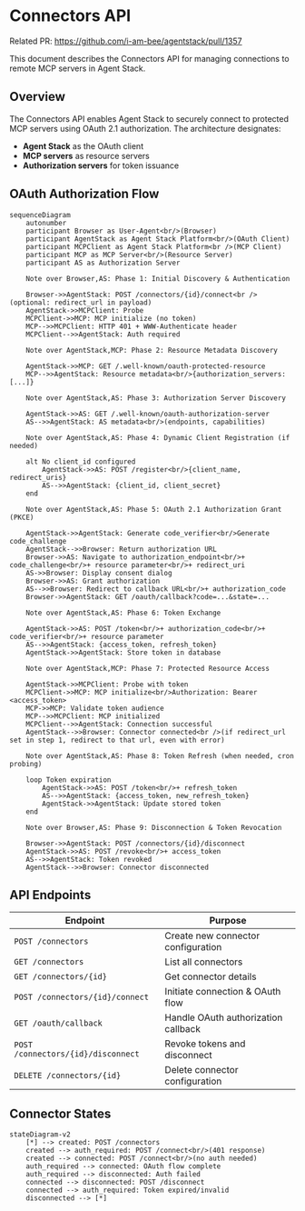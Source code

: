 # Connectors API

Related PR: https://github.com/i-am-bee/agentstack/pull/1357

This document describes the Connectors API for managing connections to remote MCP servers in Agent Stack.

## Overview

The Connectors API enables Agent Stack to securely connect to protected MCP servers using OAuth 2.1 authorization. The architecture designates:
- **Agent Stack** as the OAuth client
- **MCP servers** as resource servers
- **Authorization servers** for token issuance

## OAuth Authorization Flow

```mermaid
sequenceDiagram
    autonumber
    participant Browser as User-Agent<br/>(Browser)
    participant AgentStack as Agent Stack Platform<br/>(OAuth Client)
    participant MCPClient as Agent Stack Platform<br />(MCP Client)
    participant MCP as MCP Server<br/>(Resource Server)
    participant AS as Authorization Server

    Note over Browser,AS: Phase 1: Initial Discovery & Authentication

    Browser->>AgentStack: POST /connectors/{id}/connect<br />(optional: redirect_url in payload)
    AgentStack->>MCPClient: Probe
    MCPClient->>MCP: MCP initialize (no token)
    MCP-->>MCPClient: HTTP 401 + WWW-Authenticate header
    MCPClient-->>AgentStack: Auth required

    Note over AgentStack,MCP: Phase 2: Resource Metadata Discovery

    AgentStack->>MCP: GET /.well-known/oauth-protected-resource
    MCP-->>AgentStack: Resource metadata<br/>{authorization_servers: [...]}

    Note over AgentStack,AS: Phase 3: Authorization Server Discovery

    AgentStack->>AS: GET /.well-known/oauth-authorization-server
    AS-->>AgentStack: AS metadata<br/>(endpoints, capabilities)

    Note over AgentStack,AS: Phase 4: Dynamic Client Registration (if needed)

    alt No client_id configured
        AgentStack->>AS: POST /register<br/>{client_name, redirect_uris}
        AS-->>AgentStack: {client_id, client_secret}
    end

    Note over AgentStack,AS: Phase 5: OAuth 2.1 Authorization Grant (PKCE)

    AgentStack->>AgentStack: Generate code_verifier<br/>Generate code_challenge
    AgentStack-->>Browser: Return authorization URL
    Browser->>AS: Navigate to authorization_endpoint<br/>+ code_challenge<br/>+ resource parameter<br/>+ redirect_uri
    AS->>Browser: Display consent dialog
    Browser->>AS: Grant authorization
    AS-->>Browser: Redirect to callback URL<br/>+ authorization_code
    Browser->>AgentStack: GET /oauth/callback?code=...&state=...

    Note over AgentStack,AS: Phase 6: Token Exchange

    AgentStack->>AS: POST /token<br/>+ authorization_code<br/>+ code_verifier<br/>+ resource parameter
    AS-->>AgentStack: {access_token, refresh_token}
    AgentStack->>AgentStack: Store token in database

    Note over AgentStack,MCP: Phase 7: Protected Resource Access

    AgentStack->>MCPClient: Probe with token
    MCPClient->>MCP: MCP initialize<br/>Authorization: Bearer <access_token>
    MCP->>MCP: Validate token audience
    MCP-->>MCPClient: MCP initialized
    MCPClient-->>AgentStack: Connection successful
    AgentStack-->>Browser: Connector connected<br />(if redirect_url set in step 1, redirect to that url, even with error)

    Note over AgentStack,AS: Phase 8: Token Refresh (when needed, cron probing)

    loop Token expiration
        AgentStack->>AS: POST /token<br/>+ refresh_token
        AS-->>AgentStack: {access_token, new_refresh_token}
        AgentStack->>AgentStack: Update stored token
    end

    Note over Browser,AS: Phase 9: Disconnection & Token Revocation

    Browser->>AgentStack: POST /connectors/{id}/disconnect
    AgentStack->>AS: POST /revoke<br/>+ access_token
    AS-->>AgentStack: Token revoked
    AgentStack-->>Browser: Connector disconnected
```

## API Endpoints

| Endpoint | Purpose |
|----------|---------|
| `POST /connectors` | Create new connector configuration |
| `GET /connectors` | List all connectors |
| `GET /connectors/{id}` | Get connector details |
| `POST /connectors/{id}/connect` | Initiate connection & OAuth flow |
| `GET /oauth/callback` | Handle OAuth authorization callback |
| `POST /connectors/{id}/disconnect` | Revoke tokens and disconnect |
| `DELETE /connectors/{id}` | Delete connector configuration |

## Connector States

```mermaid
stateDiagram-v2
    [*] --> created: POST /connectors
    created --> auth_required: POST /connect<br/>(401 response)
    created --> connected: POST /connect<br/>(no auth needed)
    auth_required --> connected: OAuth flow complete
    auth_required --> disconnected: Auth failed
    connected --> disconnected: POST /disconnect
    connected --> auth_required: Token expired/invalid
    disconnected --> [*]
```
